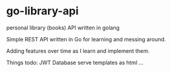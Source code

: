 # go-library-api
personal library (books) API written in golang 

Simple REST API written in Go for learning and messing around. 

Adding features over time as I learn and implement them. 

Things todo:
JWT
Database
serve templates as html
...
